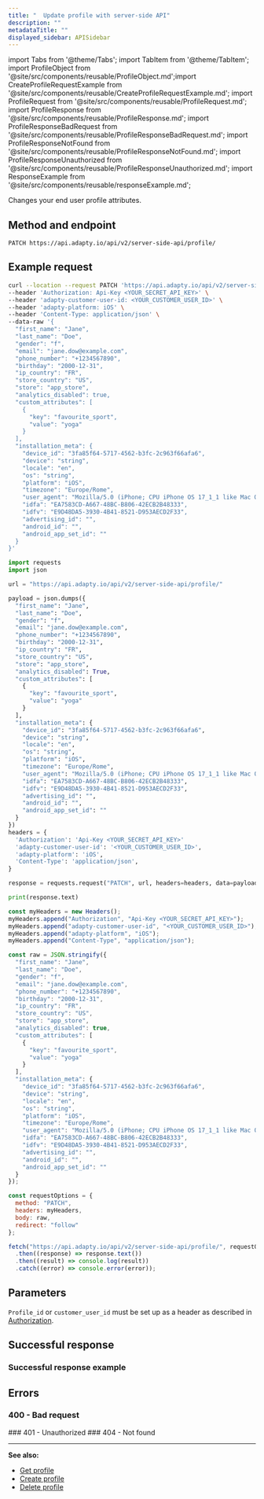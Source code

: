 ```yaml
---
title: "  Update profile with server-side API"
description: ""
metadataTitle: ""
displayed_sidebar: APISidebar
---
```


import Tabs from '@theme/Tabs'; 
import TabItem from '@theme/TabItem'; 
import ProfileObject from '@site/src/components/reusable/ProfileObject.md';import CreateProfileRequestExample from '@site/src/components/reusable/CreateProfileRequestExample.md';
import ProfileRequest from '@site/src/components/reusable/ProfileRequest.md';
import ProfileResponse from '@site/src/components/reusable/ProfileResponse.md';
import ProfileResponseBadRequest from '@site/src/components/reusable/ProfileResponseBadRequest.md';
import ProfileResponseNotFound from '@site/src/components/reusable/ProfileResponseNotFound.md';
import ProfileResponseUnauthorized from '@site/src/components/reusable/ProfileResponseUnauthorized.md';
import ResponseExample from '@site/src/components/reusable/responseExample.md';



Changes your end user profile attributes.

## Method and endpoint

```
PATCH https://api.adapty.io/api/v2/server-side-api/profile/
```


## Example request

<Tabs> 

<TabItem value="curl" label="cURL" default> 

```bash
curl --location --request PATCH 'https://api.adapty.io/api/v2/server-side-api/profile/' \
--header 'Authorization: Api-Key <YOUR_SECRET_API_KEY>' \
--header 'adapty-customer-user-id: <YOUR_CUSTOMER_USER_ID>' \
--header 'adapty-platform: iOS' \
--header 'Content-Type: application/json' \
--data-raw '{
  "first_name": "Jane",
  "last_name": "Doe",
  "gender": "f",
  "email": "jane.dow@example.com",
  "phone_number": "+1234567890",
  "birthday": "2000-12-31",
  "ip_country": "FR",
  "store_country": "US",
  "store": "app_store",
  "analytics_disabled": true,
  "custom_attributes": [
    {
      "key": "favourite_sport",
      "value": "yoga"
    }
  ],
  "installation_meta": {
    "device_id": "3fa85f64-5717-4562-b3fc-2c963f66afa6",
    "device": "string",
    "locale": "en",
    "os": "string",
    "platform": "iOS",
    "timezone": "Europe/Rome",
    "user_agent": "Mozilla/5.0 (iPhone; CPU iPhone OS 17_1_1 like Mac OS X) AppleWebKit/605.1.15 (KHTML, like Gecko) Version/17.1 Mobile/15E148 Safari/604.1",
    "idfa": "EA7583CD-A667-48BC-B806-42ECB2B48333",
    "idfv": "E9D48DA5-3930-4B41-8521-D953AECD2F33",
    "advertising_id": "",
    "android_id": "",
    "android_app_set_id": ""
  }
}'
```

</TabItem> 

<TabItem value="python" label="Python" default> 

```python
import requests
import json

url = "https://api.adapty.io/api/v2/server-side-api/profile/"

payload = json.dumps({
  "first_name": "Jane",
  "last_name": "Doe",
  "gender": "f",
  "email": "jane.dow@example.com",
  "phone_number": "+1234567890",
  "birthday": "2000-12-31",
  "ip_country": "FR",
  "store_country": "US",
  "store": "app_store",
  "analytics_disabled": True,
  "custom_attributes": [
    {
      "key": "favourite_sport",
      "value": "yoga"
    }
  ],
  "installation_meta": {
    "device_id": "3fa85f64-5717-4562-b3fc-2c963f66afa6",
    "device": "string",
    "locale": "en",
    "os": "string",
    "platform": "iOS",
    "timezone": "Europe/Rome",
    "user_agent": "Mozilla/5.0 (iPhone; CPU iPhone OS 17_1_1 like Mac OS X) AppleWebKit/605.1.15 (KHTML, like Gecko) Version/17.1 Mobile/15E148 Safari/604.1",
    "idfa": "EA7583CD-A667-48BC-B806-42ECB2B48333",
    "idfv": "E9D48DA5-3930-4B41-8521-D953AECD2F33",
    "advertising_id": "",
    "android_id": "",
    "android_app_set_id": ""
  }
})
headers = {
  'Authorization': 'Api-Key <YOUR_SECRET_API_KEY>'
  'adapty-customer-user-id': '<YOUR_CUSTOMER_USER_ID>',
  'adapty-platform': 'iOS',
  'Content-Type': 'application/json',
}

response = requests.request("PATCH", url, headers=headers, data=payload)

print(response.text)
```

</TabItem> 

<TabItem value="js" label="JavaScript" default> 

```javascript
const myHeaders = new Headers();
myHeaders.append("Authorization", "Api-Key <YOUR_SECRET_API_KEY>");
myHeaders.append("adapty-customer-user-id", "<YOUR_CUSTOMER_USER_ID>");
myHeaders.append("adapty-platform", "iOS");
myHeaders.append("Content-Type", "application/json");

const raw = JSON.stringify({
  "first_name": "Jane",
  "last_name": "Doe",
  "gender": "f",
  "email": "jane.dow@example.com",
  "phone_number": "+1234567890",
  "birthday": "2000-12-31",
  "ip_country": "FR",
  "store_country": "US",
  "store": "app_store",
  "analytics_disabled": true,
  "custom_attributes": [
    {
      "key": "favourite_sport",
      "value": "yoga"
    }
  ],
  "installation_meta": {
    "device_id": "3fa85f64-5717-4562-b3fc-2c963f66afa6",
    "device": "string",
    "locale": "en",
    "os": "string",
    "platform": "iOS",
    "timezone": "Europe/Rome",
    "user_agent": "Mozilla/5.0 (iPhone; CPU iPhone OS 17_1_1 like Mac OS X) AppleWebKit/605.1.15 (KHTML, like Gecko) Version/17.1 Mobile/15E148 Safari/604.1",
    "idfa": "EA7583CD-A667-48BC-B806-42ECB2B48333",
    "idfv": "E9D48DA5-3930-4B41-8521-D953AECD2F33",
    "advertising_id": "",
    "android_id": "",
    "android_app_set_id": ""
  }
});

const requestOptions = {
  method: "PATCH",
  headers: myHeaders,
  body: raw,
  redirect: "follow"
};

fetch("https://api.adapty.io/api/v2/server-side-api/profile/", requestOptions)
  .then((response) => response.text())
  .then((result) => console.log(result))
  .catch((error) => console.error(error));
```

</TabItem> 

</Tabs>

<!--- <CreateProfileRequestExample /> --->

## Parameters

`Profile_id` or `customer_user_id` must be set up as a header as described in [Authorization](ss-authorization).
  <ProfileRequest /> 

## Successful response

<ProfileResponse />

### Successful response example
<ResponseExample />  



## Errors

### 400 - Bad request
<ProfileResponseBadRequest />  
### 401 - Unauthorized
<ProfileResponseUnauthorized />  
### 404 - Not found
<ProfileResponseNotFound />  



---

**See also:**

- [Get profile](ss-get-profile)
- [Create profile](ss-create-profile)
- [Delete profile](ss-delete-profile)
